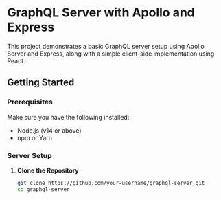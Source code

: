 # GraphQL Server with Apollo and Express

This project demonstrates a basic GraphQL server setup using Apollo Server and Express, along with a simple client-side implementation using React.

## Getting Started

### Prerequisites

Make sure you have the following installed:

- Node.js (v14 or above)
- npm or Yarn

### Server Setup

1. **Clone the Repository**

   ```bash
   git clone https://github.com/your-username/graphql-server.git
   cd graphql-server
